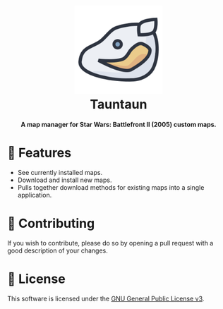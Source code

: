 <h1 align="center">
  <br>
  <img src="tauntaun-icon-250px.png" alt="Tauntaun" width="200">
  <br>
  Tauntaun
  <br>
</h1>

<h4 align="center">A map manager for Star Wars: Battlefront II (2005) custom maps.</h4>

# 🎨 Features
* See currently installed maps.
* Download and install new maps.
* Pulls together download methods for existing maps into a single application.

# 💬 Contributing
If you wish to contribute, please do so by opening a pull request with a good description of your changes.

# 📜 License
This software is licensed under the [GNU General Public License v3](https://www.gnu.org/licenses/gpl-3.0.html).
